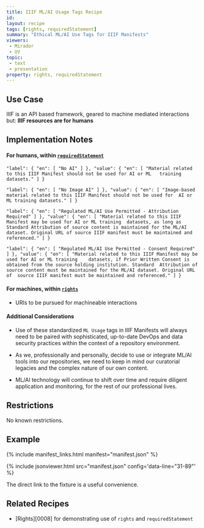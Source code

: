 ```yaml
---
title: IIIF ML/AI Usage Tags Recipe
id: 
layout: recipe
tags: [rights, requiredStatement]
summary: "Ethical ML/AI Use Tags for IIIF Manifests"
viewers:
 - Mirador
 - UV
topic: 
 - text
 - presentation
property: rights, requiredStatement   
---
```


## Use Case

IIIF is an API based framework, geared to machine mediated interactions but: **IIIF resources are for humans** 

## Implementation Notes

#### For humans, within [`requiredStatement`](https://iiif.io/api/presentation/3.0/#requiredstatement)

  `"label": { "en": [ "No AI" ] },
  "value": { "en": [ "Material related to this IIIF Manifest should not be used for AI or ML  
  training datasets." ] }` 

  `"label": { "en": [ "No Image AI" ] },
  "value": { "en": [ "Image-based material related to this IIIF Manifest should not be used for 
  AI or ML training datasets." ] }`

  `"label": { "en": [ "Regulated ML/AI Use Permitted - Attribution Required" ] },
  "value": { "en": [ "Material related to this IIIF Manifest may be used for AI or ML training 
  datasets, as long as Standard Attribution of source content is maintained for the ML/AI 
  dataset. Original URL of source IIIF manifest must be maintained and referenced." ] }`

  `"label": { "en": [ "Regulated ML/AI Use Permitted - Consent Required" ] },
  "value": { "en": [ "Material related to this IIIF Manifest may be used for AI or ML training   
  datasets, if Prior Written Consent is obtained from the source holding institution. Standard 
  Attribution of source content must be maintained for the ML/AI dataset. Original URL of 
  source IIIF manifest must be maintained and referenced." ] }`

#### For machines, within [`rights`](https://iiif.io/api/presentation/3.0/#rights)

* URIs to be pursued for machineable interactions

#### Additional Considerations

* Use of these standardized `ML Usage` tags in IIIF Manifests will always need to be paired with sophisticated, up-to-date DevOps and data security practices within the context of a repository environment.

* As we, professionally and personally, decide to use or integrate ML/AI tools into our repositories, we need to keep in mind our curatorial legacies and the complex nature of our own content.

* ML/AI technology will continue to shift over time and require diligent application and monitoring, for the rest of our professional lives.

## Restrictions

No known restrictions.

## Example

{% include manifest_links.html manifest="manifest.json" %}

{% include jsonviewer.html src="manifest.json" config='data-line="31-89"' %}

The direct link to the fixture is a useful convenience.

## Related Recipes

* [Rights][0008] for demonstrating use of `rights` and `requiredStatement`
